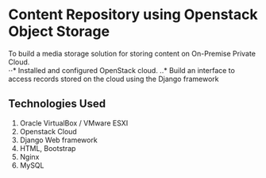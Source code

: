 # Content Repository using Openstack Object Storage

To build a media storage solution for storing content on On-Premise Private Cloud.  
⋅⋅* Installed and configured OpenStack cloud.
..* Build an interface to access records stored on the cloud using the Django framework

## Technologies Used

1. Oracle VirtualBox / VMware ESXI
2. Openstack Cloud
3. Django Web framework
4. HTML, Bootstrap
5. Nginx
6. MySQL


